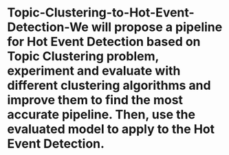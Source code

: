 # Topic-Clustering-to-Hot-Event-Detection-We will propose a pipeline for Hot Event Detection based on Topic Clustering problem, experiment and evaluate with different clustering algorithms and improve them to find the most accurate pipeline. Then, use the evaluated model to apply to the Hot Event Detection.
